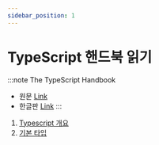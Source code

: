 ```yaml
---
sidebar_position: 1
---
```


# TypeScript 핸드북 읽기

:::note The TypeScript Handbook

- 원문 [Link](https://www.typescriptlang.org/docs/handbook/intro.html)
- 한글판 [Link](https://www.typescriptlang.org/ko/docs/handbook/intro.html)
:::

1. [Typescript 개요](./01_tsbook1.md)
2. [기본 타입](./02_tsbook2.md)
